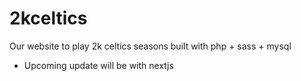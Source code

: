 # 2kceltics
Our website to play 2k celtics seasons
built with php + sass + mysql
- Upcoming update will be with nextjs
